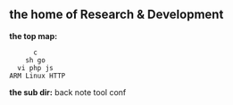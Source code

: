 ## the home of Research & Development
**the top map:**

	      c
	    sh go
	  vi php js
	ARM Linux HTTP

**the sub dir:**
back note tool conf

